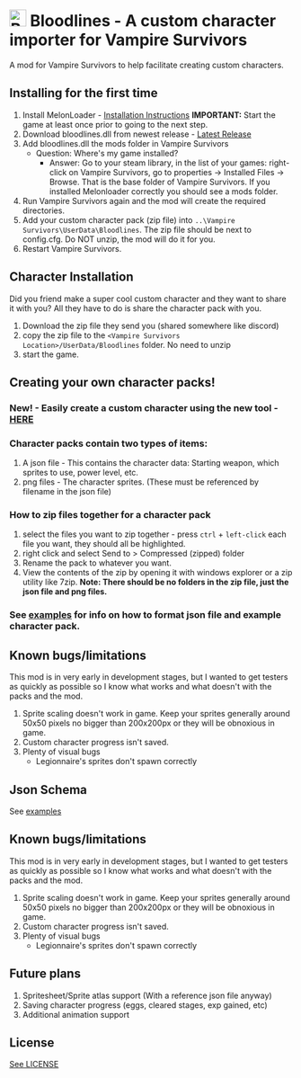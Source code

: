 # <img src="./docs/images/00051-1768801398.ico" alt="Bloodlines Icon" width="30"/> Bloodlines - A custom character importer for Vampire Survivors
A mod for Vampire Survivors to help facilitate creating custom characters.


## Installing for the first time
1. Install MelonLoader - [Installation Instructions](https://melonwiki.xyz/#/?id=requirements) **IMPORTANT:** Start the game at least once prior to going to the next step.
3. Download bloodlines.dll from newest release - [Latest Release](https://github.com/nwfistere/bloodlines/releases/latest)
4. Add bloodlines.dll the mods folder in Vampire Survivors
   - Question: Where's my game installed?
	 - Answer: Go to your steam library, in the list of your games: right-click on Vampire Survivors, go to properties -> Installed Files -> Browse. That is the base folder of Vampire Survivors. If you installed Melonloader correctly you should see a mods folder.
5. Run Vampire Survivors again and the mod will create the required directories.
6. Add your custom character pack (zip file) into `..\Vampire Survivors\UserData\Bloodlines`. The zip file should be next to config.cfg. Do NOT unzip, the mod will do it for you.
7. Restart Vampire Survivors.

## Character Installation
Did you friend make a super cool custom character and they want to share it with you? All they have to do is share the character pack with you.
1. Download the zip file they send you (shared somewhere like discord)
2. copy the zip file to the  `<Vampire Survivors Location>/UserData/Bloodlines` folder. No need to unzip
4. start the game.

## Creating your own character packs!
### **New!** - Easily create a custom character using the new tool - [HERE](https://nwfistere.github.io/bloodlines/)
### Character packs contain two types of items:
1. A json file - This contains the character data: Starting weapon, which sprites to use, power level, etc.
2. png files - The character sprites. (These must be referenced by filename in the json file)

### How to zip files together for a character pack
1. select the files you want to zip together - press `ctrl` + `left-click` each file you want, they should all be highlighted.
2. right click and select Send to > Compressed (zipped) folder
3. Rename the pack to whatever you want.
5. View the contents of the zip by opening it with windows explorer or a zip utility like 7zip.
**Note: There should be no folders in the zip file, just the json file and png files.**

### See [examples](./examples) for info on how to format json file and example character pack.

## Known bugs/limitations
This mod is in very early in development stages, but I wanted to get testers as quickly as possible so I know what works and what doesn't with the packs and the mod.
1. Sprite scaling doesn't work in game. Keep your sprites generally around 50x50 pixels no bigger than 200x200px or they will be obnoxious in game.
2. Custom character progress isn't saved.
3. Plenty of visual bugs
    - Legionnaire's sprites don't spawn correctly


## Json Schema
See [examples](./examples)


## Known bugs/limitations
This mod is in very early in development stages, but I wanted to get testers as quickly as possible so I know what works and what doesn't with the packs and the mod.
1. Sprite scaling doesn't work in game. Keep your sprites generally around 50x50 pixels no bigger than 200x200px or they will be obnoxious in game.
2. Custom character progress isn't saved.
3. Plenty of visual bugs
    - Legionnaire's sprites don't spawn correctly

## Future plans
1. Spritesheet/Sprite atlas support (With a reference json file anyway)
2. Saving character progress (eggs, cleared stages, exp gained, etc)
3. Additional animation support

## License
[See LICENSE](./LICENSE)
